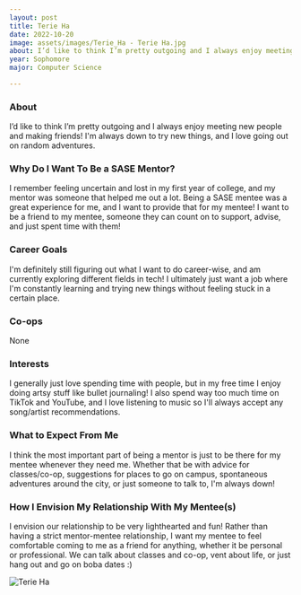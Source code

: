 ```yaml
---
layout: post
title: Terie Ha 
date: 2022-10-20
image: assets/images/Terie_Ha - Terie Ha.jpg
about: I’d like to think I’m pretty outgoing and I always enjoy meeting new people and making friends! I'm always down to try new things, and I love going out on random adventures.
year: Sophomore
major: Computer Science

---
```


### About

I’d like to think I’m pretty outgoing and I always enjoy meeting new people and making friends! I'm always down to try new things, and I love going out on random adventures.

### Why Do I Want To Be a SASE Mentor?

I remember feeling uncertain and lost in my first year of college, and my mentor was someone that helped me out a lot. Being a SASE mentee was a great experience for me, and I want to provide that for my mentee! I want to be a friend to my mentee, someone they can count on to support, advise, and just spent time with them!

### Career Goals

I'm definitely still figuring out what I want to do career-wise, and am currently exploring different fields in tech! I ultimately just want a job where I'm constantly learning and trying new things without feeling stuck in a certain place. 

### Co-ops

None

### Interests

I generally just love spending time with people, but in my free time I enjoy doing artsy stuff like bullet journaling! I also spend way too much time on TikTok and YouTube, and I love listening to music so I'll always accept any song/artist recommendations.

### What to Expect From Me

I think the most important part of being a mentor is just to be there for my mentee whenever they need me. Whether that be with advice for classes/co-op, suggestions for places to go on campus, spontaneous adventures around the city, or just someone to talk to, I'm always down!

### How I Envision My Relationship With My Mentee(s) 

I envision our relationship to be very lighthearted and fun! Rather than having a strict mentor-mentee relationship, I want my mentee to feel comfortable coming to me as a friend for anything, whether it be personal or professional. We can talk about classes and co-op, vent about life, or just hang out and go on boba dates :)

<div class="text-center my-5">
    <img src="https://sase-drexel.github.io/mentorship-2022/assets/images/Terie_Ha - Terie Ha.jpg" alt="Terie Ha" class="rounded post-img" />
</div>

